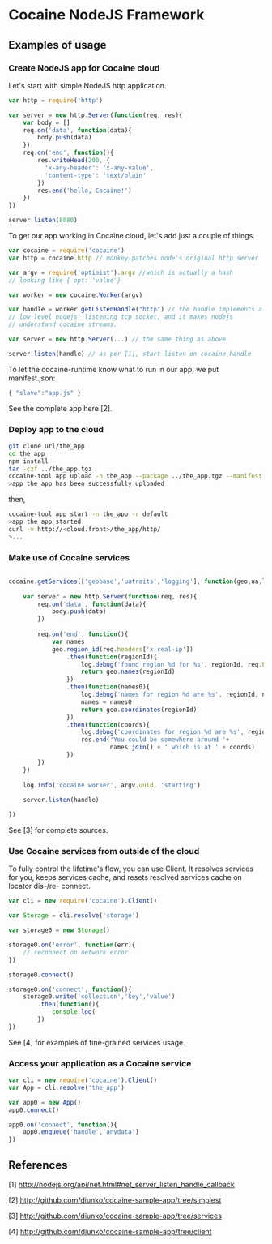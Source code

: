
# Cocaine NodeJS Framework

## Examples of usage

### Create NodeJS app for Cocaine cloud

Let's start with simple NodeJS http application.

```js
var http = require('http')

var server = new http.Server(function(req, res){
    var body = []
    req.on('data', function(data){
        body.push(data)
    })
    req.on('end', function(){
        res.writeHead(200, {
          'x-any-header': 'x-any-value',
          'content-type': 'text/plain'
        })
        res.end('hello, Cocaine!')
    })
})

server.listen(8080)
```

To get our app working in Cocaine cloud, let's add just a couple of things.

```js
var cocaine = require('cocaine')
var http = cocaine.http // monkey-patches node's original http server

var argv = require('optimist').argv //which is actually a hash
// looking like { opt: 'value'}

var worker = new cocaine.Worker(argv)

var handle = worker.getListenHandle("http") // the handle implements a
// low-level nodejs' listening tcp socket, and it makes nodejs
// understand cocaine streams.

var server = new http.Server(...) // the same thing as above

server.listen(handle) // as per [1], start listen on cocaine handle
```

To let the cocaine-runtime know what to run in our app, we put
manifest.json:

```js
{ "slave":"app.js" }
```

See the complete app here [2].

### Deploy app to the cloud

```bash
git clone url/the_app
cd the_app
npm install
tar -czf ../the_app.tgz
cocaine-tool app upload -n the_app --package ../the_app.tgz --manifest manifest.json
>app the_app has been successfully uploaded
```

then,

```bash
cocaine-tool app start -n the_app -r default
>app the_app started
curl -v http://<cloud.front>/the_app/http/
>...
```

### Make use of Cocaine services

```js

cocaine.getServices(['geobase','uatraits','logging'], function(geo,ua,log){
    
    var server = new http.Server(function(req, res){
        req.on('data', function(data){
            body.push(data)
        })
        
        req.on('end', function(){      
            var names
            geo.region_id(req.headers['x-real-ip'])
                .then(function(regionId){
                    log.debug('found region %d for %s', regionId, req.headers['x-real-ip'])
                    return geo.names(regionId)
                })
                .then(function(names0){
                    log.debug('names for region %d are %s', regionId, names0.join())
                    names = names0
                    return geo.coordinates(regionId)
                })
                .then(function(coords){
                    log.debug('coordinates for region %d are %s', regionId, coords.join())
                    res.end('You could be somewhere around '+
                            names.join() + ' which is at ' + coords)
                })
        })
    })
    
    log.info('cocaine worker', argv.uuid, 'starting')
    
    server.listen(handle)

})

```

See [3] for complete sources.

### Use Cocaine services from outside of the cloud

To fully control the lifetime's flow, you can use Client. It resolves
services for you, keeps services cache, and resets resolved services
cache on locator dis-/re- connect. 

```js
var cli = new require('cocaine').Client()

var Storage = cli.resolve('storage')

var storage0 = new Storage()

storage0.on('error', function(err){
    // reconnect on network error
})

storage0.connect()

storage0.on('connect', function(){
    storage0.write('collection','key','value')
        .then(function(){
            console.log(
        })
})
```

See [4] for examples of fine-grained services usage.

### Access your application as a Cocaine service

```js
var cli = new require('cocaine').Client()
var App = cli.resolve('the_app')

var app0 = new App()
app0.connect()

app0.on('connect', function(){
    app0.enqueue('handle','anydata')
})

```

## References

[1] http://nodejs.org/api/net.html#net_server_listen_handle_callback

[2] http://github.com/diunko/cocaine-sample-app/tree/simplest

[3] http://github.com/diunko/cocaine-sample-app/tree/services

[4] http://github.com/diunko/cocaine-sample-app/tree/client

